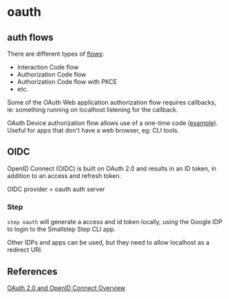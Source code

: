 # oauth

## auth flows

There are different types of [flows](https://developer.okta.com/docs/concepts/oauth-openid/#choosing-an-oauth-2-0-flow):

- Interaction Code flow
- Authorization Code flow
- Authorization Code flow with PKCE
- etc.

Some of the OAuth Web application authorization flow requires callbacks, ie: something running on localhost listening for the callback.

OAuth Device authorization flow allows use of a one-time code ([example](https://github.com/cli/cli/pull/1522)). Useful for apps that don't have a web browser, eg: CLI tools.

## OIDC

OpenID Connect (OIDC) is built on OAuth 2.0 and results in an ID token, in addition to an access and refresh token.

OIDC provider = oauth auth server

### Step

`step oauth` will generate a access and id token locally, using the Google IDP to login to the Smallstep Step CLI app.

Other IDPs and apps can be used, but they need to allow localhost as a redirect URI.

## References

[OAuth 2.0 and OpenID Connect Overview](https://developer.okta.com/docs/concepts/oauth-openid/)
